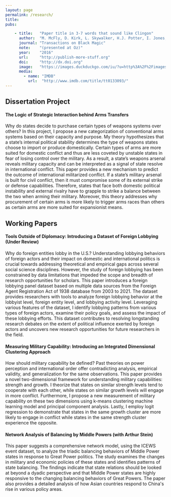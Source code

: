 ```yaml
---
layout: page
permalink: /research/
title:
pubs:

    - title:   "Paper title in 3-7 words that sound like Clingon"
      author:  "M. McFly, D. Kirk, L. Skywalker, H.J. Potter, I. Jones, H. Houdini"
      journal: "Transactions on Black Magic"
      note:    "(presented at Oz)"
      year:    "2016"
      url:     "http://publish-more-stuff.org"
      doi:     "http://dx.doi.org"
      image:   "https://images.duckduckgo.com/iu/?u=http%3A%2F%2Fimages.moviepostershop.com%2Fthe-matrix-movie-poster-1999-1020518087.jpg&f=1"
      media:
        - name: "IMDB"
          url:  "http://www.imdb.com/title/tt0133093/"
---
```


## Dissertation Project

#### The Logic of Strategic Interaction behind Arms Transfers
Why do states decide to purchase certain types of weapons systems over others? In this project, I propose a new categorization of conventional arms systems based on their capacity and purpose. My theory hypothesizes that a state’s internal political stability determines the type of weapons states choose to import or produce domestically. Certain types of arms are more suited for domestic conflict and thus are less coveted by unstable states in fear of losing control over the military. As a result, a state’s weapons arsenal reveals military capacity and can be interpreted as a signal of state resolve in international conflict. This paper provides a new mechanism to predict the outcome of international militarized conflict. If a state’s military arsenal is built for civil conflict, then it must compromise some of its external strike or defense capabilities. Therefore, states that face both domestic political instability and external rivalry have to grapple to strike a balance between the two when arming their military. Moreover, this theory addresses why procurement of certain arms is more likely to trigger arms races than others as certain arms are more suited for expansionist means.

## Working Papers

#### Tools Outside of Diplomacy: Introducing a Dataset of Foreign Lobbying (Under Review)
Why do foreign entities lobby in the U.S.? Understanding lobbying behaviors of foreign actors and their impact on domestic and international politics is crucial towards addressing theoretical and empirical gaps across several social science disciplines. However, the study of foreign lobbying has been constrained by data limitations that impeded the scope and breadth of research opportunities for scholars. This paper introduces a foreign lobbying panel dataset based on multiple data sources from the Foreign Agent Registration Act of 1938 database from 2003 to 2021. The dataset provides researchers with tools to analyze foreign lobbying behavior at the lobbyist level, foreign entity level, and lobbying activity level. Leveraging various features of the dataset, I identify lobbying patterns from various types of foreign actors, examine their policy goals, and assess the impact of these lobbying efforts. This dataset contributes to resolving longstanding research debates on the extent of political influence exerted by foreign actors and uncovers new research opportunities for future researchers in the field.

#### Measuring Military Capability: Introducing an Integrated Dimensional Clustering Approach
How should military capability be defined? Past theories on power perception and international order offer contradicting analysis, empirical validity, and generalization for the same observations. This paper provides a novel two-dimensional framework for understanding military capabilities: strength and growth. I theorize that states on similar strength levels tend to cooperate with each other, while states on similar growth levels will engage in more conflict. Furthermore, I propose a new measurement of military capability on these two dimensions using k-means clustering machine learning model and principal component analysis. Lastly, I employ logit regression to demonstrate that states in the same growth cluster are more likely to engage in conflict while states in the same strength cluster experience the opposite.

#### Network Analysis of Balancing by Middle Powers (with Arthur Stein)
This paper suggests a comprehensive network model, using the ICEWS event dataset, to analyze the triadic balancing behaviors of Middle Power states in response to Great Power politics. The study examines the changes in military and economic policies of these states and identifies patterns of state balancing. The findings indicate that state relations should be looked at beyond a dyadic perspective and that Middle Power states are highly responsive to the changing balancing behaviors of Great Powers. The paper also provides a detailed analysis of how Asian countries respond to China's rise in various policy areas.
